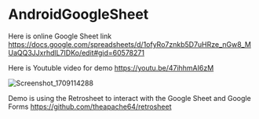 # AndroidGoogleSheet

Here is online Google Sheet link
https://docs.google.com/spreadsheets/d/1ofyRo7znkb5D7uHRze_nGw8_MUaQQ3JJxrhdlL7IDKo/edit#gid=60578271

Here is Youtuble video for demo
https://youtu.be/47ihhmAI6zM

![Screenshot_1709114288](https://github.com/AbdulRehmanNazar/AndroidGoogleSheet/assets/6792823/a29b47b9-7dd2-40bb-b06b-e4df6c4b3821)


Demo is using the Retrosheet to interact with the Google Sheet and Google Forms
https://github.com/theapache64/retrosheet


